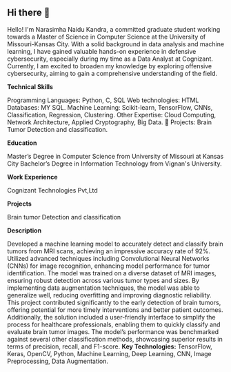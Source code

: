 ## Hi there 👋
Hello! I'm Narasimha Naidu Kandra, a committed graduate student working towards a Master of Science in Computer Science at the University of Missouri-Kansas City. With a solid background in data analysis and machine learning, I have gained valuable hands-on experience in defensive cybersecurity, especially during my time as a Data Analyst at Cognizant. Currently, I am excited to broaden my knowledge by exploring offensive cybersecurity, aiming to gain a comprehensive understanding of the field.

**Technical Skills**

Programming Languages: Python, C, SQL Web technologies: HTML Databases: MY SQL. Machine Learning: Scikit-learn, TensorFlow, CNNs, Classification, Regression, Clustering. Other Expertise: Cloud Computing, Network Architecture, Applied Cryptography, Big Data. 🚀 Projects: Brain Tumor Detection and classification.

**Education**

Master’s Degree in Computer Science from University of Missouri at Kansas City Bachelor’s Degree in Information Technology from Vignan's University.

**Work Experience**

Cognizant Technologies Pvt,Ltd


**Projects**

Brain tumor Detection and classification

**Description**

Developed a machine learning model to accurately detect and classify brain tumors from MRI scans, achieving an impressive accuracy rate of 92%. Utilized advanced techniques including Convolutional Neural Networks (CNNs) for image recognition, enhancing model performance for tumor identification. The model was trained on a diverse dataset of MRI images, ensuring robust detection across various tumor types and sizes. By implementing data augmentation techniques, the model was able to generalize well, reducing overfitting and improving diagnostic reliability.
This project contributed significantly to the early detection of brain tumors, offering potential for more timely interventions and better patient outcomes. Additionally, the solution included a user-friendly interface to simplify the process for healthcare professionals, enabling them to quickly classify and evaluate brain tumor images. The model’s performance was benchmarked against several other classification methods, showcasing superior results in terms of precision, recall, and F1-score.
**Key Technologies:** TensorFlow, Keras, OpenCV, Python, Machine Learning, Deep Learning, CNN, Image Preprocessing, Data Augmentation.



